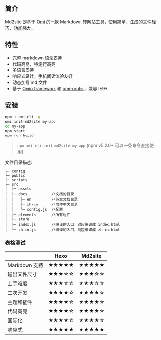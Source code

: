 ## 简介

Md2site 是基于 [Omi](https://github.com/Tencent/omi) 的一款 Markdown 转网站工具，使用简单，生成的文件轻巧，功能强大。

## 特性

* 完整 markdown 语法支持
* 代码高亮，特定行高亮
* 多语言支持
* 响应式设计，手机阅读体验友好
* 动态加载 md 文件
* 基于 [Omio framework](https://github.com/Tencent/omi/tree/master/packages/omio) 和 [omi-router](https://github.com/Tencent/omi/tree/master/packages/omi-router)，兼容 IE9+

## 安装

``` bash {2}
npm i omi-cli -g           
omi init-md2site my-app  
cd my-app           
npm start               
npm run build            
```

> `npx omi-cli init-md2site my-app` (npm v5.2.0+ 可以一条命令直接使用).

文件目录描述:

```
├─ config
├─ public
├─ scripts
├─ src
│  ├─ assets
│  ├─ docs           //文档的目录
│  │   ├─ en         //英文文档目录
│  │   ├─ zh-cn      //简体中文目录
│  │   └─ config.js  //配置
│  ├─ elements       //所有组件
│  ├─ store          
│  ├─ index.js       //编译的入口，对应编译成 index.html
│  └─ zh-cn.js       //编译的入口，对应编译成 zh-cn.html
```

### 表格测试

|    | Hexo        | Md2site  |
| ------------- |:-------------:|:-----:|
| Markdown 支持 | ★★★★★| ★★★★★ |
| 输出文件尺寸 | ★★★☆☆   |   ★★★☆☆ |
| 上手难度  | ★★★☆☆| ★★★☆☆ |
| 二次开发 | ★★★★☆     |   ★★★★☆ |
| 主题和插件  | ★★★★☆     |   ★★★★☆ |
| 代码高亮 | ★★★★☆    |   ★★★★☆ |
| 国际化 | ★★★★☆    |   ★★★★☆ |
| 响应式 | ★★★★★    |   ★★★★★ |